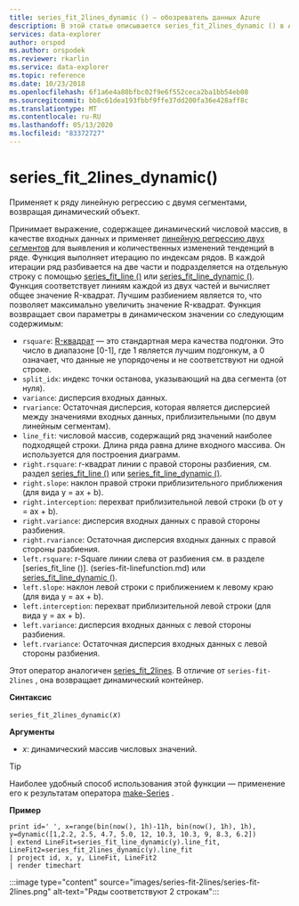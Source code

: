 ```yaml
---
title: series_fit_2lines_dynamic () — обозреватель данных Azure
description: В этой статье описывается series_fit_2lines_dynamic () в Azure обозреватель данных.
services: data-explorer
author: orspod
ms.author: orspodek
ms.reviewer: rkarlin
ms.service: data-explorer
ms.topic: reference
ms.date: 10/23/2018
ms.openlocfilehash: 6f1a6e4a80bfbc02f9e6f552ceca2ba1bb54eb08
ms.sourcegitcommit: bb8c61dea193fbbf9ffe37dd200fa36e428aff8c
ms.translationtype: MT
ms.contentlocale: ru-RU
ms.lasthandoff: 05/13/2020
ms.locfileid: "83372727"
---
```

# <a name="series_fit_2lines_dynamic"></a>series_fit_2lines_dynamic()

Применяет к ряду линейную регрессию с двумя сегментами, возвращая динамический объект.  

Принимает выражение, содержащее динамический числовой массив, в качестве входных данных и применяет [линейную регрессию двух сегментов](https://en.wikipedia.org/wiki/Segmented_regression) для выявления и количественных изменений тенденций в ряде. Функция выполняет итерацию по индексам рядов. В каждой итерации ряд разбивается на две части и подразделяется на отдельную строку с помощью [series_fit_line ()](series-fit-linefunction.md) или [series_fit_line_dynamic ()](series-fit-line-dynamicfunction.md). Функция соответствует линиям каждой из двух частей и вычисляет общее значение R-квадрат. Лучшим разбиением является то, что позволяет максимально увеличить значение R-квадрат. Функция возвращает свои параметры в динамическом значении со следующим содержимым:

* `rsquare`: [R-квадрат](https://en.wikipedia.org/wiki/Coefficient_of_determination) — это стандартная мера качества подгонки. Это число в диапазоне [0-1], где 1 является лучшим подгонкум, а 0 означает, что данные не упорядочены и не соответствуют ни одной строке.
* `split_idx`: индекс точки останова, указывающий на два сегмента (от нуля).
* `variance`: дисперсия входных данных.
* `rvariance`: Остаточная дисперсия, которая является дисперсией между значениями входных данных, приблизительными (по двум линейным сегментам).
* `line_fit`: числовой массив, содержащий ряд значений наиболее подходящей строки. Длина ряда равна длине входного массива. Он используется для построения диаграмм.
* `right.rsquare`: r-квадрат линии с правой стороны разбиения, см. раздел [series_fit_line ()](series-fit-linefunction.md) или [series_fit_line_dynamic ()](series-fit-line-dynamicfunction.md).
* `right.slope`: наклон правой строки приблизительного приближения (для вида y = ax + b).
* `right.interception`: перехват приблизительной левой строки (b от y = ax + b).
* `right.variance`: дисперсия входных данных с правой стороны разбиения.
* `right.rvariance`: Остаточная дисперсия входных данных с правой стороны разбиения.
* `left.rsquare`: r-Square линии слева от разбиения см. в разделе [series_fit_line ()]. (series-fit-linefunction.md) или [series_fit_line_dynamic ()](series-fit-line-dynamicfunction.md).
* `left.slope`: наклон левой строки с приближением к левому краю (для вида y = ax + b).
* `left.interception`: перехват приблизительной левой строки (для вида y = ax + b).
* `left.variance`: дисперсия входных данных с левой стороны разбиения.
* `left.rvariance`: Остаточная дисперсия входных данных с левой стороны разбиения.

Этот оператор аналогичен [series_fit_2lines](series-fit-2linesfunction.md). В отличие от `series-fit-2lines` , она возвращает динамический контейнер.

**Синтаксис**

`series_fit_2lines_dynamic(`*x*`)`

**Аргументы**

* *x*: динамический массив числовых значений.  

> [!TIP]
> Наиболее удобный способ использования этой функции — применение его к результатам оператора [make-Series](make-seriesoperator.md) .

**Пример**

<!-- csl: https://help.kusto.windows.net:443/Samples -->
```kusto
print id=' ', x=range(bin(now(), 1h)-11h, bin(now(), 1h), 1h), y=dynamic([1,2.2, 2.5, 4.7, 5.0, 12, 10.3, 10.3, 9, 8.3, 6.2])
| extend LineFit=series_fit_line_dynamic(y).line_fit, LineFit2=series_fit_2lines_dynamic(y).line_fit
| project id, x, y, LineFit, LineFit2
| render timechart
```

:::image type="content" source="images/series-fit-2lines/series-fit-2lines.png" alt-text="Ряды соответствуют 2 строкам":::

